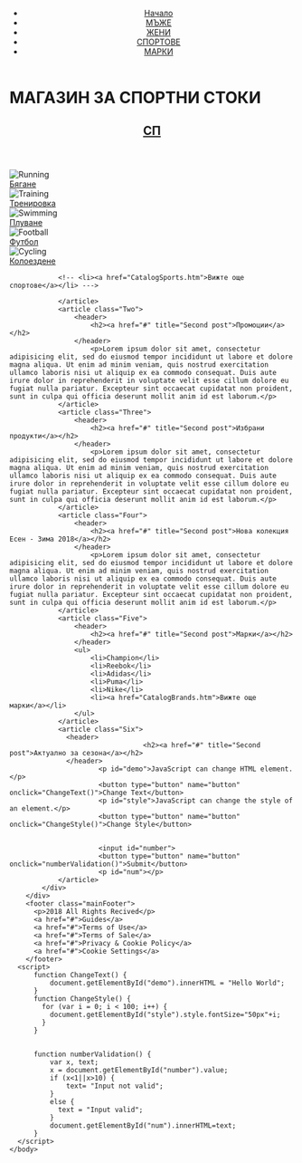 <!DOCTYPE html>
<html lang="bg" dir="ltr">
    <head>
        <meta charset="utf-8">
        <meta name="viewport" content="width=device-width, initial-scale=1">
        <title>SPORT BG</title>
    	<link rel="stylesheet" href="Style.css"/>
    </head>
    <body>
      	<header class="mainHeader">
            <nav class="main-navigation">
                <ul>
                    <li class="active"><a href="#">Начало</a></li>
                    <li><a href="CatalogMen.htm">МЪЖЕ</a></li>
                    <li><a href="CatalogWomen.htm">ЖЕНИ</a></li>
                    <li><a href="CatalogSports.htm">СПОРТОВЕ</a></li>
                    <li><a href="CatalogBrands.htm">МАРКИ</a></li>
                </ul>
            </nav>
      	</header>
        <div class="Header">
                <h1 class="Title">МАГАЗИН ЗА СПОРТНИ СТОКИ</h1>
        </div>
    	<div class="mainContent">
    		<div class="Content">
                <article class="One">
                    <header>
    					<h2><a href="#" title="First post">СП</a></h2>
    				</header>
            <div class="Firstcontainer">
              <div class="container">
                <img src="img\23.jpg" alt="Running" class="image">
                <div class="middle">
                  <a href="CatalogSports.htm">Бягане</a>
                </div>
              </div>
              <div class="container">
                <img src="img\21.jpg" alt="Training" class="image">
                <div class="middle">
                  <a href="CatalogSports.htm">Тренировка</a>
                </div>
              </div>
              <div class="container">
                <img src="img\35.jpg" alt="Swimming" class="image">
                <div class="middle">
                  <a href="CatalogSports.htm">Плуване</a>
                </div>
              </div>
              <div class="container">
                <img src="img\7.jpg" alt="Football" class="image">
                <div class="middle">
                  <a href="CatalogSports.htm">Футбол</a>
                </div>
              </div>
              <div class="container">
                <img src="img\18.jpg" alt="Cycling" class="image">
                <div class="middle">
                  <a href="CatalogSports.htm">Колоездене</a>
                </div>
              </div>
            </div>

                <!-- <li><a href="CatalogSports.htm">Вижте още спортове</a></li> --->

                </article>
                <article class="Two">
                    <header>
    					<h2><a href="#" title="Second post">Промоции</a></h2>
    				</header>
    					<p>Lorem ipsum dolor sit amet, consectetur adipisicing elit, sed do eiusmod tempor incididunt ut labore et dolore magna aliqua. Ut enim ad minim veniam, quis nostrud exercitation ullamco laboris nisi ut aliquip ex ea commodo consequat. Duis aute irure dolor in reprehenderit in voluptate velit esse cillum dolore eu fugiat nulla pariatur. Excepteur sint occaecat cupidatat non proident, sunt in culpa qui officia deserunt mollit anim id est laborum.</p>
                </article>
                <article class="Three">
                    <header>
    					<h2><a href="#" title="Second post">Избрани продукти</a></h2>
    				</header>
    					<p>Lorem ipsum dolor sit amet, consectetur adipisicing elit, sed do eiusmod tempor incididunt ut labore et dolore magna aliqua. Ut enim ad minim veniam, quis nostrud exercitation ullamco laboris nisi ut aliquip ex ea commodo consequat. Duis aute irure dolor in reprehenderit in voluptate velit esse cillum dolore eu fugiat nulla pariatur. Excepteur sint occaecat cupidatat non proident, sunt in culpa qui officia deserunt mollit anim id est laborum.</p>
                </article>
                <article class="Four">
                    <header>
    					<h2><a href="#" title="Second post">Нова колекция Есен - Зима 2018</a></h2>
    				</header>
    					<p>Lorem ipsum dolor sit amet, consectetur adipisicing elit, sed do eiusmod tempor incididunt ut labore et dolore magna aliqua. Ut enim ad minim veniam, quis nostrud exercitation ullamco laboris nisi ut aliquip ex ea commodo consequat. Duis aute irure dolor in reprehenderit in voluptate velit esse cillum dolore eu fugiat nulla pariatur. Excepteur sint occaecat cupidatat non proident, sunt in culpa qui officia deserunt mollit anim id est laborum.</p>
                </article>
                <article class="Five">
                    <header>
    					<h2><a href="#" title="Second post">Марки</a></h2>
    				</header>
                    <ul>
                        <li>Champion</li>
                        <li>Reebok</li>
                        <li>Adidas</li>
                        <li>Puma</li>
                        <li>Nike</li>
                        <li><a href="CatalogBrands.htm">Вижте още марки</a></li>
                    </ul>
                </article>
                <article class="Six">
                  <header>
    					             <h2><a href="#" title="Second post">Актуално за сезона</a></h2>
                  </header>
                          <p id="demo">JavaScript can change HTML element.</p>
                          <button type="button" name="button" onclick="ChangeText()">Change Text</button>
                          <p id="style">JavaScript can change the style of an element.</p>
                          <button type="button" name="button" onclick="ChangeStyle()">Change Style</button>


                          <input id="number">
                          <button type="button" name="button" onclick="numberValidation()">Submit</button>
                          <p id="num"></p>
                </article>
    		</div>
    	</div>
    	<footer class="mainFooter">
          <p>2018 All Rights Recived</p>
          <a href="#">Guides</a>
          <a href="#">Terms of Use</a>
          <a href="#">Terms of Sale</a>
          <a href="#">Privacy & Cookie Policy</a>
          <a href="#">Cookie Settings</a>
    	</footer>
      <script>
          function ChangeText() {
              document.getElementById("demo").innerHTML = "Hello World";
          }
          function ChangeStyle() {
            for (var i = 0; i < 100; i++) {
              document.getElementById("style").style.fontSize="50px"+i;
            }
          }


          function numberValidation() {
              var x, text;
              x = document.getElementById("number").value;
              if (x<1||x>10) {
                  text= "Input not valid";
              }
              else {
                text = "Input valid";
              }
              document.getElementById("num").innerHTML=text;
          }
      </script>
    </body>
</html>
